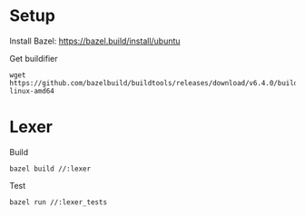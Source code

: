 # Setup

Install Bazel: https://bazel.build/install/ubuntu

Get buildifier

```
wget https://github.com/bazelbuild/buildtools/releases/download/v6.4.0/buildifier-linux-amd64
```

# Lexer

Build

```
bazel build //:lexer
```

Test

```
bazel run //:lexer_tests
```
